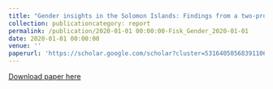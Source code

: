 ```yaml
---
title: "Gender insights in the Solomon Islands: Findings from a two-province study using the Individual Deprivation Measure"
collection: publicationcategory: report
permalink: /publication/2020-01-01 00:00:00-Fisk_Gender_2020-01-01
date: 2020-01-01 00:00:00
venue: ''
paperurl: 'https://scholar.google.com/scholar?cluster=5316405056839110626&hl=en&oi=scholarr'
---
```

[Download paper here](https://scholar.google.com/scholar?cluster=5316405056839110626&hl=en&oi=scholarr)
